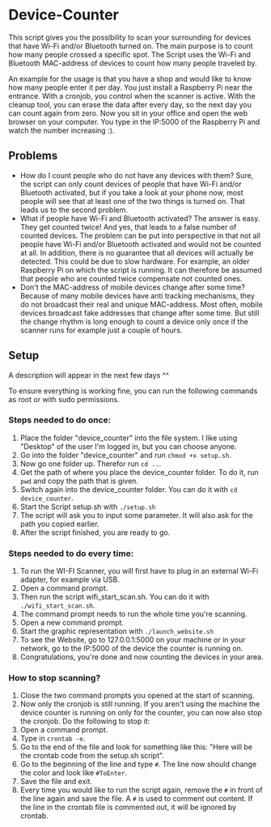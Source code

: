 # Device-Counter
This script gives you the possibility to scan your surrounding for devices that have Wi-Fi and/or Bluetooth turned on. The main purpose is to count how many people crossed a specific spot. The Script uses the Wi-Fi and Bluetooth MAC-address of devices to count how many people traveled by.

An example for the usage is that you have a shop and would like to know how many people enter it per day. You just install a Raspberry Pi near the entrance. With a cronjob, you control when the scanner is active. With the cleanup tool, you can erase the data after every day, so the next day you can count again from zero.
Now you sit in your office and open the web browser on your computer. You type in the IP:5000 of the Raspberry Pi and watch the number increasing :).

## Problems
* How do I count people who do not have any devices with them? Sure, the script can only count devices of people that have Wi-Fi and/or Bluetooth activated, but if you take a look at your phone now, most people will see that at least one of the two things is turned on. That leads us to the second problem. 
* What if people have Wi-Fi and Bluetooth activated? The answer is easy. They get counted twice! And yes, that leads to a false number of counted devices. The problem can be put into perspective in that not all people have Wi-Fi and/or Bluetooth activated and would not be counted at all. In addition, there is no guarantee that all devices will actually be detected. This could be due to slow hardware. For example, an older Raspberry Pi on which the script is running. It can therefore be assumed that people who are counted twice compensate not counted ones.
* Don't the MAC-address of mobile devices change after some time? Because of many mobile devices have anti tracking mechanisms, they do not broadcast their real and unique MAC-address. Most often, mobile devices broadcast fake addresses that change after some time. But still the change rhythm is long enough to count a device only once if the scanner runs for example just a couple of hours.

## Setup
A description will appear in the next few days ^^

To ensure everything is working fine, you can run the following commands as root or with sudo permissions.
### Steps needed to do once:
1) Place the folder "device_counter" into the file system. I like using "Desktop" of the user I'm logged in, but you can choose anyone.
2) Go into the folder "device_counter" and run `chmod +x setup.sh`.
3) Now go one folder up. Therefor run `cd ..`.
4) Get the path of where you place the device_counter folder. To do it, run `pwd` and copy the path that is given.
5) Switch again into the device_counter folder. You can do it with `cd device_counter`.
6) Start the Script setup.sh with `./setup.sh`
7) The script will ask you to input some parameter. It will also ask for the path you copied earlier.
8) After the script finished, you are ready to go.

### Steps needed to do every time:
1) To run the WI-FI Scanner, you will first have to plug in an external Wi-Fi adapter, for example via USB.
2) Open a command prompt.
3) Then run the script wifi_start_scan.sh. You can do it with `./wifi_start_scan.sh`.
4) The command prompt needs to run the whole time you're scanning.
5) Open a new command prompt.
6) Start the graphic representation with `./launch_website.sh`
7) To see the Website, go to 127.0.0.1:5000 on your machine or in your network, go to the IP:5000 of the device the counter is running on.
8) Congratulations, you're done and now counting the devices in your area.

### How to stop scanning?
1) Close the two command prompts you opened at the start of scanning.
2) Now only the cronjob is still running. If you aren't using the machine the device counter is running on only for the counter, you can now also stop the cronjob. Do the following to stop it:
3) Open a command prompt.
4) Type in `crontab -e`.
5) Go to the end of the file and look for something like this: "Here will be the crontab code from the setup.sh script".
6) Go to the beginning of the line and type `#`. The line now should change the color and look like `#ToEnter`.
7) Save the file and exit.
8) Every time you would like to run the script again, remove the `#` in front of the line again and save the file. A `#` is used to comment out content. If the line in the crontab file is commented out, it will be ignored by crontab.
